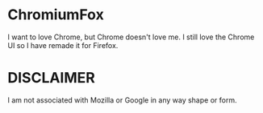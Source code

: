 # ChromiumFox
I want to love Chrome, but Chrome doesn't love me. I still love the Chrome UI so I have remade it for Firefox.

# DISCLAIMER
I am not associated with Mozilla or Google in any way shape or form.
